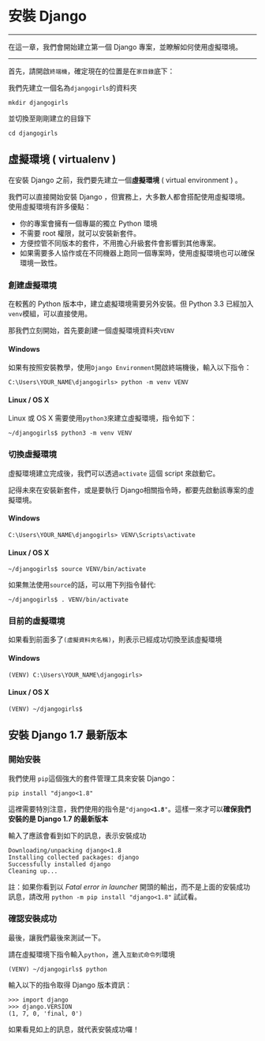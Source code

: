 # 安裝 Django

---

在這一章，我們會開始建立第一個 Django 專案，並瞭解如何使用虛擬環境。

---

首先，請開啟`終端機`，確定現在的位置是在`家目錄`底下：

我們先建立一個名為`djangogirls`的資料夾
```
mkdir djangogirls
```
並切換至剛剛建立的目錄下
```
cd djangogirls
```

## 虛擬環境 ( virtualenv )

在安裝 Django 之前，我們要先建立一個**虛擬環境** ( virtual environment ) 。

我們可以直接開始安裝 Django ，但實務上，大多數人都會搭配使用虛擬環境。
使用虛擬環境有許多優點：

- 你的專案會擁有一個專屬的獨立 Python 環境
- 不需要 root 權限，就可以安裝新套件。
- 方便控管不同版本的套件，不用擔心升級套件會影響到其他專案。
- 如果需要多人協作或在不同機器上跑同一個專案時，使用虛擬環境也可以確保環境一致性。

### 創建虛擬環境

在較舊的 Python 版本中，建立處擬環境需要另外安裝。但 Python 3.3 已經加入 `venv`模組，可以直接使用。

那我們立刻開始，首先要創建一個虛擬環境資料夾`VENV`

#### Windows
如果有按照安裝教學，使用`Django Environment`開啟終端機後，輸入以下指令：

    C:\Users\YOUR_NAME\djangogirls> python -m venv VENV

#### Linux / OS X

Linux 或 OS X 需要使用`python3`來建立虛擬環境，指令如下：
```
~/djangogirls$ python3 -m venv VENV
```

### 切換虛擬環境
虛擬環境建立完成後，我們可以透過`activate` 這個 script 來啟動它。

記得未來在安裝新套件，或是要執行 Django相關指令時，都要先啟動該專案的虛擬環境。

#### Windows

    C:\Users\YOUR_NAME\djangogirls> VENV\Scripts\activate

#### Linux / OS X

    ~/djangogirls$ source VENV/bin/activate
如果無法使用`source`的話，可以用下列指令替代:

    ~/djangogirls$ . VENV/bin/activate


### 目前的虛擬環境

如果看到前面多了`(虛擬資料夾名稱)`，則表示已經成功切換至該虛擬環境

#### Windows

    (VENV) C:\Users\YOUR_NAME\djangogirls>

#### Linux / OS X

    (VENV) ~/djangogirls$


## 安裝 Django 1.7 最新版本

### 開始安裝
我們使用 `pip`這個強大的套件管理工具來安裝 Django：

    pip install "django<1.8"

這裡需要特別注意，我們使用的指令是`"django`**`<1.8`**`"`。這樣一來才可以**確保我們安裝的是 Django 1.7 的最新版本**

輸入了應該會看到如下的訊息，表示安裝成功

```
Downloading/unpacking django<1.8
Installing collected packages: django
Successfully installed django
Cleaning up...
```

註：如果你看到以 *Fatal error in launcher* 開頭的輸出，而不是上面的安裝成功訊息，請改用 `python -m pip install "django<1.8"` 試試看。


### 確認安裝成功
最後，讓我們最後來測試一下。

請在虛擬環境下指令輸入`python`，進入`互動式命令列`環境

    (VENV) ~/djangogirls$ python

輸入以下的指令取得 Django 版本資訊：
```
>>> import django
>>> django.VERSION
(1, 7, 0, 'final, 0')
```

如果看見如上的訊息，就代表安裝成功囉！
